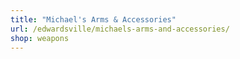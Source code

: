 ```yaml
---
title: "Michael's Arms & Accessories"
url: /edwardsville/michaels-arms-and-accessories/
shop: weapons
---
```

